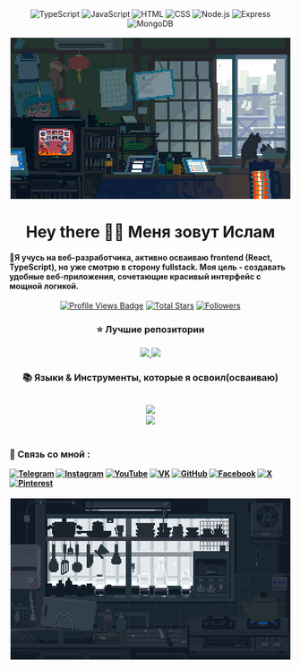 <!-- Шапка профиля -->
 <div align="center">
  <img src="https://img.shields.io/badge/typescript-%23007ACC.svg?style=for-the-badge&logo=typescript&logoColor=white" alt="TypeScript" />
  <img src="https://img.shields.io/badge/-JavaScript-FFFFFF?style=for-the-badge&logo=javascript&logoColor=white&color=F7DF1E" alt="JavaScript" />
  <img src="https://img.shields.io/badge/html-%23E34F26.svg?style=for-the-badge&logo=html5&logoColor=white" alt="HTML" />
  <img src="https://img.shields.io/badge/css-%231572B6.svg?style=for-the-badge&logo=css3&logoColor=white" alt="CSS" />
  <img src="https://img.shields.io/badge/node.js-%2343853D.svg?style=for-the-badge&logo=node.js&logoColor=white" alt="Node.js" />
  <img src="https://img.shields.io/badge/express-%23000000.svg?style=for-the-badge&logo=express&logoColor=white" alt="Express" />
  <img src="https://img.shields.io/badge/MongoDB-%2347A248.svg?style=for-the-badge&logo=mongodb&logoColor=white" alt="MongoDB" />
  </div><br>


<div align="center">
  <img src="https://github.com/Bogatyrev-Islam/Bogatyrev-Islam/raw/main/undefined%20-%20Imgur.gif?raw=true" alt="My GIF">
</div>



<!-- Приветствие -->
<h1 align="center">Hey there 🙋‍♂️ Меня зовут Ислам</h1>

<h4 align="left">🌟Я учусь на веб-разработчика, активно осваиваю frontend (React, TypeScript), но уже смотрю в сторону fullstack. Моя цель - создавать удобные веб-приложения, сочетающие красивый интерфейс с мощной логикой.</h4>

 <div align="center">
<!-- Profile Views -->
<a href="https://github.com/Bogatyrev-Islam" target="_blank">
  <img src="https://komarev.com/ghpvc/?username=Bogatyrev-Islam&label=Profile%20views&color=5e81ac&style=for-the-badge&logo=github&logoColor=white&Color=black" 
       alt="Profile Views Badge" /></a>
<!-- Total Stars -->
<a href="https://github.com/Bogatyrev-Islam?tab=repositories&sort=stargazers" target="_blank">
  <img alt="Total Stars" title="Total stars on GitHub"
       src="https://img.shields.io/github/stars/Bogatyrev-Islam?style=for-the-badge&label=Stars&color=bf616a&logo=github" /></a>
<!-- Followers -->
<a href="https://github.com/Bogatyrev-Islam?tab=followers" target="_blank">
  <img alt="Followers" title="Follow me on GitHub"
       src="https://img.shields.io/github/followers/Bogatyrev-Islam?style=for-the-badge&label=Followers&color=5e81ac&logo=github" />
</a>
</div>



<!-- Лучшие репозитории-->
<div align="center">
  <h3>⭐️ Лучшие репозитории</h3>
<a href="https://github.com/Bogatyrev-Islam/express-social-network">
  <img width=380 src="https://github-readme-stats.vercel.app/api/pin/?username=Bogatyrev-Islam&repo=express-social-network&theme=light&title_color=ffffff&icon_color=ffffff&text_color=ffffff&bg_color=2e3440" />
</a>
   <a href="https://github.com/Bogatyrev-Islam/web-dev-learning">
  <img width=380 src="https://github-readme-stats.vercel.app/api/pin/?username=Bogatyrev-Islam&repo=web-dev-learning&theme=light&title_color=ffffff&icon_color=ffffff&text_color=ffffff&bg_color=2e3440" />
</a>
</div>



<!-- Языки-->
<h3 align="center">📚 Языки & Инструменты, которые я освоил(осваиваю)</h3>
<br/>
<div align="center">
  <img src="https://skillicons.dev/icons?i=react,ts,javascript,html,css,vscode,github,figma" /><br>
  <img src="https://skillicons.dev/icons?i=nodejs,npm,express,pug,mongodb,nginx,powershell,git" /><br>
</div>
<br/>




<!--Мои соц-сети-->
<h4>
  <div align="left"> 
  <h3>🧲 Связь со мной :</h3>
 <a href="https://t.me/bogatyrev_islam">
  <img src="https://img.shields.io/badge/Telegram-%2326A5E4.svg?style=for-the-badge&logo=telegram&logoColor=white" alt="Telegram" /></a> 
 <a href="#">
  <img src="https://img.shields.io/badge/Instagram-%23E4405F.svg?style=for-the-badge&logo=instagram&logoColor=white" alt="Instagram" /></a> 
 <a href="#">
  <img src="https://img.shields.io/badge/YouTube-CC0000?style=for-the-badge&logo=youtube&logoColor=white" alt="YouTube" /></a>
 <a href="#">
  <img src="https://img.shields.io/badge/VK-0077FF?style=for-the-badge&logo=vk&logoColor=white&logoWidth=15&logoPadding=0" alt="VK" /></a>  
 <a href="#">
  <img src="https://img.shields.io/badge/GitHub-%23181717.svg?style=for-the-badge&logo=github&logoColor=white&logoWidth=15&logoPadding=0" alt="GitHub" /></a> 
 <a href="#">
  <img src="https://img.shields.io/badge/Facebook-%231877F2.svg?style=for-the-badge&logo=Facebook&logoColor=white&logoWidth=15&logoPadding=0" alt="Facebook" /></a> 
 <a href="#">
  <img src="https://img.shields.io/badge/X-%23000000.svg?style=for-the-badge&logo=X&logoColor=white&logoWidth=15&logoPadding=0" alt="X" /></a> 
 <a href="#">
  <img src="https://img.shields.io/badge/Pinterest-%23E60023.svg?style=for-the-badge&logo=Pinterest&logoColor=white&logoWidth=15&logoPadding=0" alt="Pinterest" /></a> 
</div>
</h4>


  
<!-- Футер профиля -->
<div align="center">
  <img src="https://github.com/Bogatyrev-Islam/Bogatyrev-Islam/blob/main/undefined%20-%20Imgur%20(2).gif?raw=true" alt="My GIF" >
</div>
